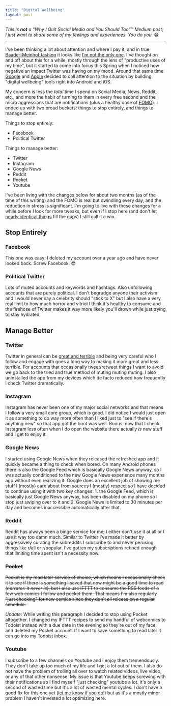 ```yaml
---
title: "Digital Wellbeing"
layout: post
---
```


_This is **not** a "Why I Quit Social Media and You Should Too"™️ Medium post; I just want to share some of my feelings and experiences. You do you._ 😁

<hr />

I've been thinking a lot about attention and where I pay it, and in true [Baader-Meinhof fashion](https://en.wikipedia.org/wiki/List_of_cognitive_biases#Frequency_illusion) it looks like [I'm not the only one](http://www.cgpgrey.com/blog/cyclops). I've thought on and off about this for a while, mostly through the lens of "productive uses of my time", but it started to come into focus this Spring when I noticed how negative an impact Twitter was having on my mood. Around that same time [Google](https://wellbeing.google/) and [Apple](https://support.apple.com/en-us/HT208982) decided to call attention to the situation by building "digital wellbeing" tools right into Android and iOS.

My concern is less the _total_ time I spend on Social Media, News, Reddit, etc., and more the habit of turning to them in every free second and the micro aggressions that are notifications (plus a healthy dose of [FOMO](/2014/12/what-slack-and-twitter-taught-me-about-fomo)). I ended up with two broad buckets: things to stop entirely, and things to manage better.

Things to stop entirely:
* Facebook
* Political Twitter

Things to manage better:
* Twitter
* Instagram
* Google News
* Reddit
* ~~Pocket~~
* Youtube

I've been living with the changes below for about two months (as of the time of this writing) and the FOMO is real but dwindling every day, and the reduction in stress is significant. I'm going to live with these changes for a while before I look for more tweaks, but even if I stop here (and don't let [nearly identical things](/2017/4/mastodon-gnu-social) fill the gaps) I still call it a win.

## Stop Entirely

### Facebook

This one was easy; I deleted my account over a year ago and have never looked back. Screw Facebook. 😎

### Political Twitter

Lots of muted accounts and keywords and hashtags. Also unfollowing accounts that are purely political. I don't begrudge anyone their activism and I would never say a celebrity should "stick to X" but I also have a very real limit to how much horror and vitriol I think it's healthy to consume and the firehose of Twitter makes it way more likely you'll drown while just trying to stay hydrated.

## Manage Better

### Twitter

Twitter in general can be [great and terrible](https://youtu.be/nX9H9InPWHk?t=59s) and being very careful who I follow and engage with goes a long way to making it more great and less terrible. For accounts that occasionally tweet/retweet things I want to avoid we go back to the tried and true method of muting muting muting. I also uninstalled the app from my devices which de facto reduced how frequently I check Twitter dramatically.

### Instagram

Instagram has never been one of my major social networks and that means I follow a very small core group, which is good. I did notice I would just open it as something to do way more often than I liked just to "see if there's anything new" so that app got the boot was well. Bonus: now that I check Instagram less often when I do open the website there actually _is_ new stuff and I get to enjoy it.

### Google News

I started using Google News when they released the refreshed app and it quickly became a thing to check when bored. On many Android phones there is also the Google Feed which is basically Google News anyway, so I was actually conditioned to the new Google News experience many months ago without even realizing it. Google does an excellent job of showing me stuff I (mostly) care about from sources I (mostly) respect so I have decided to continue using it with two key changes: 1. the Google Feed, which is basically just Google News anyway, has been disabled on my phone so I stop just swiping over to it and 2. Google News is limited to 30 minutes per day and becomes inaccessible automatically after that.

### Reddit

Reddit has always been a binge service for me; I either don't use it at all or I use it way too damn much. Similar to Twitter I've made it better by aggressively curating the subreddits I subscribe to and never perusing things like r/all or r/popular. I've gotten my subscriptions refined enough that limiting time spent isn't a necessity now.

### ~~Pocket~~

~~Pocket is my read later service of choice, which means I occasionally check it to see if there is something I saved that now might be a good time to read (_narrator: it never is_), but I also use IFTTT to consume the RSS feeds of a few web comics I follow and pocket them. That means I'm also regularly "just checking" for new comics since they don't all release on a regular schedule.~~

_Update:_ While writing this paragraph I decided to stop using Pocket altogether. I changed my IFTTT recipes to send my handful of webcomics to Todoist instead with a due date in the evening so they're out of my face, and deleted my Pocket account. If I want to save something to read later it can go into my Todoist inbox.

### Youtube

I subscribe to a few channels on Youtube and I enjoy them tremendously. They don't take up too much of my life and I get a lot out of them. I also do not have the problem of trolling all over to watch related videos, live video, or any of that other nonsense. My issue is that Youtube keeps screwing with their notifications so I find myself "just checking" youtube a lot. It's only a second of wasted time but it's a lot of wasted mental cycles. I don't have a good fix for this one yet ([let me know if you do!](https://twitter.com/lyonsinbeta)) but as it's a mostly minor problem I haven't invested a lot optimizing here.
